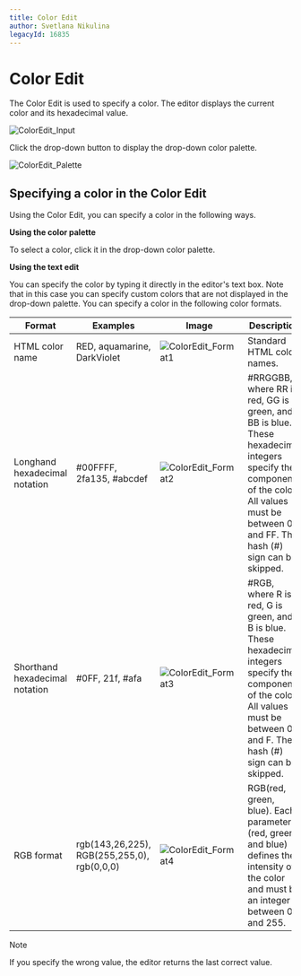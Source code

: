 ```yaml
---
title: Color Edit
author: Svetlana Nikulina
legacyId: 16835
---
```

# Color Edit
The Color Edit is used to specify a color. The editor displays the current color and its hexadecimal value.

![ColorEdit_Input](../../images/img22731.png)

Click the drop-down button to display the drop-down color palette.

![ColorEdit_Palette](../../images/img22715.png)

## Specifying a color in the Color Edit
Using the Color Edit, you can specify a color in the following ways.

**Using the color palette**

To select a color, click it in the drop-down color palette.

**Using the text edit**

You can specify the color by typing it directly in the editor's text box. Note that in this case you can specify custom colors that are not displayed in the drop-down palette. You can specify a color in the following color formats.

| Format | Examples | Image | Description |
|---|---|---|---|
| HTML color name | RED, aquamarine, DarkViolet | ![ColorEdit_Format1](../../images/img22721.png) | Standard HTML color names. |
| Longhand hexadecimal notation | #00FFFF, 2fa135, #abcdef | ![ColorEdit_Format2](../../images/img22722.png) | #RRGGBB, where RR is red, GG is green, and BB is blue. These hexadecimal integers specify the components of the color. All values must be between 0 and FF. The hash (#) sign can be skipped. |
| Shorthand hexadecimal notation | #0FF, 21f, #afa | ![ColorEdit_Format3](../../images/img22723.png) | #RGB, where R is red, G is green, and B is blue. These hexadecimal integers specify the components of the color. All values must be between 0 and F. The hash (#) sign can be skipped. |
| RGB format | rgb(143,26,225), RGB(255,255,0), rgb(0,0,0) | ![ColorEdit_Format4](../../images/img22724.png) | RGB(red, green, blue). Each parameter (red, green, and blue) defines the intensity of the color and must be an integer between 0 and 255. |

> [!NOTE]
> If you specify the wrong value, the editor returns the last correct value.